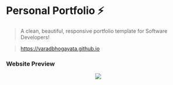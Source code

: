 # Personal Portfolio ⚡️ 
> A clean, beautiful, responsive portfolio template for Software Developers!

> https://varadbhogayata.github.io

### Website Preview
<p align="center"> 
  <kbd>
    <a href="https://varadbhogayata.github.io" target="_blank"><img src="examples/preview.gif">
  </a>
  </kbd>
</p>

